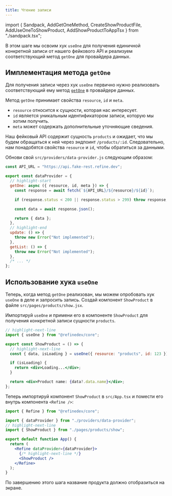 ```yaml
---
title: Чтение записи
---
```


import { Sandpack, AddGetOneMethod, CreateShowProductFile, AddUseOneToShowProduct, AddShowProductToAppTsx } from "./sandpack.tsx";

<Sandpack>

В этом шаге мы освоим хук `useOne` для получения единичной конкретной записи от нашего фейкового API и реализуем соответствующий метод `getOne` для провайдера данных.

## Имплементация метода `getOne`

Для получения записи через хук `useOne` первично нужно реализовать соответствующий ему метод [`getOne`](/docs/data/data-provider/#getone-) в провайдере данных.

Метод `getOne` принимает свойства `resource`, `id` и `meta`.

- `resource` относится к сущности, которая нас интересует.
- `id` является уникальным идентификатором записи, которую мы хотим получить.
- `meta` может содержать дополнительные уточняющие сведения.

Наш фейковый API содержит сущность `products` и ожидает, что мы будем обращаться к ней через эндпоинт `/products/:id`. Следовательно, нам понадобятся свойства `resource` и `id`, чтобы обратиться за данными.

Обнови свой `src/providers/data-provider.js` следующим образом:

```js title="src/providers/data-provider.js"
const API_URL = "https://api.fake-rest.refine.dev";

export const dataProvider = {
  // highlight-start
  getOne: async ({ resource, id, meta }) => {
    const response = await fetch(`${API_URL}/${resource}/${id}`);

    if (response.status < 200 || response.status > 299) throw response;

    const data = await response.json();

    return { data };
  },
  // highlight-end
  update: () => {
    throw new Error("Not implemented");
  },
  getList: () => {
    throw new Error("Not implemented");
  },
  /* ... */
};
```

<AddGetOneMethod />

## Использование хука `useOne`

Теперь, когда метод `getOne` реализован, мы можем опробовать хук `useOne` в деле и запросить запись. Создай компонент `ShowProduct` в файле `src/pages/products/show.jsx`.

<CreateShowProductFile />

Импортируй `useOne` и примени его в компоненте `ShowProduct` для получения конкретной записи сущности `products`.

```jsx title="src/pages/products/show.jsx"
// highlight-next-line
import { useOne } from "@refinedev/core";

export const ShowProduct = () => {
  // highlight-next-line
  const { data, isLoading } = useOne({ resource: "products", id: 123 });

  if (isLoading) {
    return <div>Loading...</div>;
  }

  return <div>Product name: {data?.data.name}</div>;
};
```

<AddUseOneToShowProduct />

Теперь импортируй компонент `ShowProduct` в `src/App.tsx` и помести его внутрь компонента `<Refine />`:

```jsx title="src/App.jsx"
import { Refine } from "@refinedev/core";

import { dataProvider } from "./providers/data-provider";
// highlight-next-line
import { ShowProduct } from "./pages/products/show";

export default function App() {
  return (
    <Refine dataProvider={dataProvider}>
      {/* highlight-next-line */}
      <ShowProduct />
    </Refine>
  );
}
```

<AddShowProductToAppTsx />

По завершению этого шага название продукта должно отобразиться на экране.

</Sandpack>
